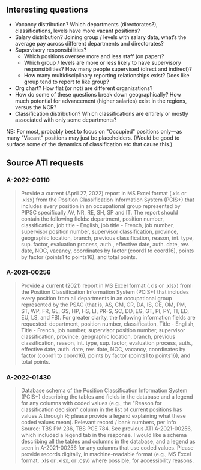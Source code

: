 ## Interesting questions

- Vacancy distribution? Which departments (directorates?), classifications, levels have more vacant positions?
- Salary distribution? Joining group / levels with salary data, what’s the average pay across different departments and directorates?
- Supervisory responsibilities?
  - Which positions oversee more and less staff (on paper)?
  - Which group / levels are more or less likely to have supervisory responsibilities? How many people supervised (direct and indirect)?
  - How many multidisciplinary reporting relationships exist? Does like group tend to report to like group?
- Org chart? How flat (or not) are different organizations?
- How do some of these questions break down geographically? How much potential for advancement (higher salaries) exist in the regions, versus the NCR?
- Classification distribution? Which classifications are entirely or mostly associated with only some departments?

NB: For most, probably best to focus on "Occupied" positions only—as many "Vacant" positions may just be placeholders. (Would be good to surface some of the dynamics of classification etc that cause this.)

## Source ATI requests

### A-2022-00110

> Provide a current (April 27, 2022) report in MS Excel format (.xls or .xlsx) from the Position Classification Information System (PCIS+) that includes every position in an occupational group represented by PIPSC specifically AV, NR, RE, SH, SP and IT. The report should contain the following fields: department, position number, classification, job title - English, job title - French, job number, supervisor position number, supervisor classification, province, geographic location, branch, previous classification, reason, int. type, sup. factor, evaluation process, auth., effective date, auth. date, rev. date, NOC, vacancy, coordinates by factor (coord1 to coord16), points by factor (points1 to points16), and total points.

### A-2021-00256

> Provide a current (2021) report in MS Excel format (.xls or .xlsx) from the Position Classification Information System (PCIS+) that includes every position from all departments in an occupational group represented by the PSAC (that is, AS, CM, CR, DA, IS, OE, OM, PM, ST, WP, FR, GL, GS, HP, HS, LI, PR-S, SC, DD, EG, GT, PI, PY, TI, ED, EU, LS, and FB). For greater clarity, the following information fields are requested: department, position number, classification, Title - English, Title - French, job number, supervisor position number, supervisor classification, province, geographic location, branch, previous classification, reason, int. type, sup. factor, evaluation process, auth., effective date, auth. date, rev. date, NOC, vacancy, coordinates by factor (coord1 to coord16), points by factor (points1 to points16), and total points.

### A-2022-01430

> Database schema of the Position Classification Information System (PCIS+) describing the tables and fields in the database and a legend for any columns with coded values (e.g., the "Reason for classification decision" column in the list of current positions has values A through R; please provide a legend explaining what these coded values mean). Relevant record / bank numbers, per Info Source: TBS PM 236, TBS PCE 784. See previous ATI A-2021-00256, which included a legend tab in the response. I would like a schema describing all the tables and columns in the database, and a legend as seen in A-2021-00256 for any columns that use coded values. Please provide records digitally, in machine-readable format (e.g., MS Excel format, .xls or .xlsx, or .csv) where possible, for accessibility reasons.

